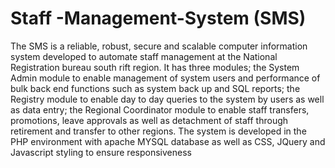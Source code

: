 # Staff -Management-System (SMS)
The SMS is a reliable, robust, secure and scalable computer information system developed to automate staff management at the National Registration bureau south rift region. It has three modules; the System Admin module to enable management of system users and performance of bulk back end functions such as system back up and SQL reports; the Registry module to enable day to day queries to the system by users as well as data entry; the Regional Coordinator module to enable staff transfers, promotions, leave approvals as well as detachment of staff through retirement and transfer to other regions.
The system is developed in the PHP environment with apache MYSQL database as well as CSS, JQuery and Javascript styling to ensure responsiveness
